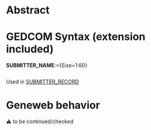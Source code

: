 ﻿# Abstract

# GEDCOM Syntax (extension included)

**SUBMITTER_NAME**:={Size=1:60}
<pre>
</pre>
Used in <a href=Ged.SUBMITTER_RECORD>SUBMITTER_RECORD</a><br />

# Geneweb behavior


:warning: to be continued/checked

